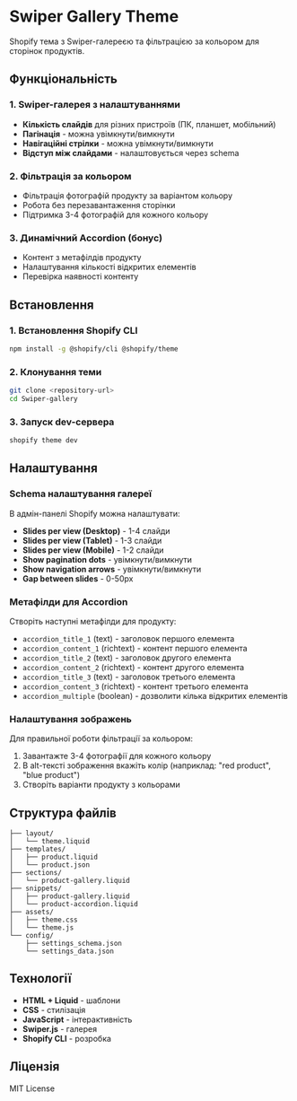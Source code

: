 # Swiper Gallery Theme

Shopify тема з Swiper-галереєю та фільтрацією за кольором для сторінок продуктів.

## Функціональність

### 1. Swiper-галерея з налаштуваннями

- **Кількість слайдів** для різних пристроїв (ПК, планшет, мобільний)
- **Пагінація** - можна увімкнути/вимкнути
- **Навігаційні стрілки** - можна увімкнути/вимкнути
- **Відступ між слайдами** - налаштовується через schema

### 2. Фільтрація за кольором

- Фільтрація фотографій продукту за варіантом кольору
- Робота без перезавантаження сторінки
- Підтримка 3-4 фотографій для кожного кольору

### 3. Динамічний Accordion (бонус)

- Контент з метафілдів продукту
- Налаштування кількості відкритих елементів
- Перевірка наявності контенту

## Встановлення

### 1. Встановлення Shopify CLI

```bash
npm install -g @shopify/cli @shopify/theme
```

### 2. Клонування теми

```bash
git clone <repository-url>
cd Swiper-gallery
```

### 3. Запуск dev-сервера

```bash
shopify theme dev
```

## Налаштування

### Schema налаштування галереї

В адмін-панелі Shopify можна налаштувати:

- **Slides per view (Desktop)** - 1-4 слайди
- **Slides per view (Tablet)** - 1-3 слайди
- **Slides per view (Mobile)** - 1-2 слайди
- **Show pagination dots** - увімкнути/вимкнути
- **Show navigation arrows** - увімкнути/вимкнути
- **Gap between slides** - 0-50px

### Метафілди для Accordion

Створіть наступні метафілди для продукту:

- `accordion_title_1` (text) - заголовок першого елемента
- `accordion_content_1` (richtext) - контент першого елемента
- `accordion_title_2` (text) - заголовок другого елемента
- `accordion_content_2` (richtext) - контент другого елемента
- `accordion_title_3` (text) - заголовок третього елемента
- `accordion_content_3` (richtext) - контент третього елемента
- `accordion_multiple` (boolean) - дозволити кілька відкритих елементів

### Налаштування зображень

Для правильної роботи фільтрації за кольором:

1. Завантажте 3-4 фотографії для кожного кольору
2. В alt-тексті зображення вкажіть колір (наприклад: "red product", "blue product")
3. Створіть варіанти продукту з кольорами

## Структура файлів

```
├── layout/
│   └── theme.liquid
├── templates/
│   ├── product.liquid
│   └── product.json
├── sections/
│   └── product-gallery.liquid
├── snippets/
│   ├── product-gallery.liquid
│   └── product-accordion.liquid
├── assets/
│   ├── theme.css
│   └── theme.js
└── config/
    ├── settings_schema.json
    └── settings_data.json
```

## Технології

- **HTML + Liquid** - шаблони
- **CSS** - стилізація
- **JavaScript** - інтерактивність
- **Swiper.js** - галерея
- **Shopify CLI** - розробка

## Ліцензія

MIT License
